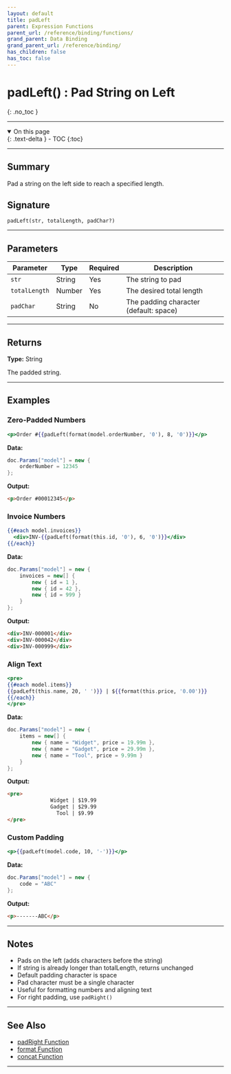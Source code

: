```yaml
---
layout: default
title: padLeft
parent: Expression Functions
parent_url: /reference/binding/functions/
grand_parent: Data Binding
grand_parent_url: /reference/binding/
has_children: false
has_toc: false
---
```


# padLeft() : Pad String on Left
{: .no_toc }

---

<details open class='top-toc' markdown="block">
  <summary>
    On this page
  </summary>
  {: .text-delta }
- TOC
{:toc}
</details>

---

## Summary

Pad a string on the left side to reach a specified length.

## Signature

```
padLeft(str, totalLength, padChar?)
```

---

## Parameters

| Parameter | Type | Required | Description |
|-----------|------|----------|-------------|
| `str` | String | Yes | The string to pad |
| `totalLength` | Number | Yes | The desired total length |
| `padChar` | String | No | The padding character (default: space) |

---

## Returns

**Type:** String

The padded string.

---

## Examples

### Zero-Padded Numbers

```handlebars
<p>Order #{{padLeft(format(model.orderNumber, '0'), 8, '0')}}</p>
```

**Data:**
```csharp
doc.Params["model"] = new {
    orderNumber = 12345
};
```

**Output:**
```html
<p>Order #00012345</p>
```

### Invoice Numbers

```handlebars
{{#each model.invoices}}
  <div>INV-{{padLeft(format(this.id, '0'), 6, '0')}}</div>
{{/each}}
```

**Data:**
```csharp
doc.Params["model"] = new {
    invoices = new[] {
        new { id = 1 },
        new { id = 42 },
        new { id = 999 }
    }
};
```

**Output:**
```html
<div>INV-000001</div>
<div>INV-000042</div>
<div>INV-000999</div>
```

### Align Text

```handlebars
<pre>
{{#each model.items}}
{{padLeft(this.name, 20, ' ')}} | ${{format(this.price, '0.00')}}
{{/each}}
</pre>
```

**Data:**
```csharp
doc.Params["model"] = new {
    items = new[] {
        new { name = "Widget", price = 19.99m },
        new { name = "Gadget", price = 29.99m },
        new { name = "Tool", price = 9.99m }
    }
};
```

**Output:**
```html
<pre>
              Widget | $19.99
              Gadget | $29.99
                Tool | $9.99
</pre>
```

### Custom Padding

```handlebars
<p>{{padLeft(model.code, 10, '-')}}</p>
```

**Data:**
```csharp
doc.Params["model"] = new {
    code = "ABC"
};
```

**Output:**
```html
<p>-------ABC</p>
```

---

## Notes

- Pads on the left (adds characters before the string)
- If string is already longer than totalLength, returns unchanged
- Default padding character is space
- Pad character must be a single character
- Useful for formatting numbers and aligning text
- For right padding, use `padRight()`

---

## See Also

- [padRight Function](./padRight.md)
- [format Function](./format.md)
- [concat Function](./concat.md)

---

